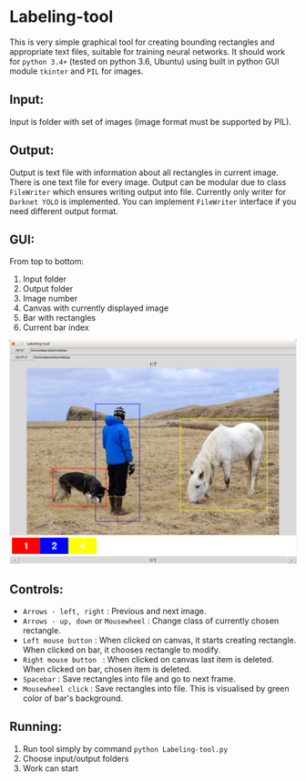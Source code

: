 # Labeling-tool
This is very simple graphical tool for creating bounding rectangles and appropriate text files, suitable for training neural networks.
It should work for `python 3.4+` (tested on python 3.6, Ubuntu) using built in python GUI module `tkinter` and `PIL` for images.

## Input:
Input is folder with set of images (image format must be supported by PIL).

## Output:
Output is text file with information about all rectangles in current image. There is one text file for every image.
Output can be modular due to class `FileWriter` which ensures writing output into file.
Currently only writer for `Darknet YOLO` is implemented.
You can implement `FileWriter` interface if you need different output format. 

## GUI:
From top to bottom:
1. Input folder
2. Output folder
3. Image number
4. Canvas with currently displayed image
5. Bar with rectangles
6. Current bar index

![Alt text](screenshot.png?raw=true "Optional Title")

## Controls:
* `Arrows - left, right` : Previous and next image.
* `Arrows - up, down` or `Mousewheel` : Change class of currently chosen rectangle.
* `Left mouse button` : When clicked on canvas, it starts creating rectangle. When clicked on bar, it chooses rectangle to modify.
* `Right mouse button ` : When clicked on canvas last item is deleted. When clicked on bar, chosen item is deleted.
* `Spacebar` : Save rectangles into file and go to next frame.
* `Mousewheel click` : Save rectangles into file. This is visualised by green color of bar's background.

## Running:
1. Run tool simply by command `python Labeling-tool.py`
2. Choose input/output folders
3. Work can start
